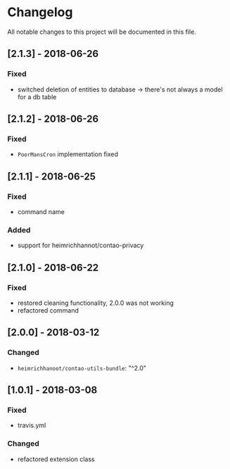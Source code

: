 # Changelog
All notable changes to this project will be documented in this file.

## [2.1.3] - 2018-06-26

### Fixed
- switched deletion of entities to database -> there's not always a model for a db table

## [2.1.2] - 2018-06-26

### Fixed
- `PoorMansCron` implementation fixed

## [2.1.1] - 2018-06-25

### Fixed
- command name

### Added
- support for heimrichhannot/contao-privacy

## [2.1.0] - 2018-06-22

### Fixed
- restored cleaning functionality, 2.0.0 was not working
- refactored command 

## [2.0.0] - 2018-03-12

### Changed
- `heimrichhanoot/contao-utils-bundle`: "^2.0"

## [1.0.1] - 2018-03-08

### Fixed
- travis.yml

### Changed
- refactored extension class